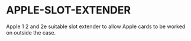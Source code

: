 # APPLE-SLOT-EXTENDER
Apple 1 2 and 2e suitable slot extender to allow Apple cards to be worked on outside the case.
